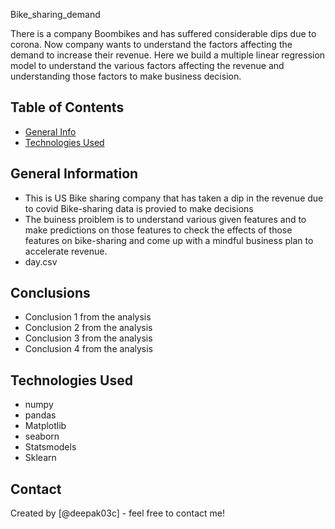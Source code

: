 Bike_sharing_demand

There is a company Boombikes and has suffered considerable dips due to corona. Now company wants to understand the factors affecting the demand to increase their revenue. Here we build a multiple linear regression model to understand the various factors affecting the revenue and understanding those factors to make business decision.


## Table of Contents
* [General Info](#general-information)
* [Technologies Used](#technologies-used)


## General Information
- This is US Bike sharing company that has taken a dip in the revenue due to covid
  Bike-sharing data is provied to make decisions
- The buiness proiblem is to understand various given features and to make predictions on those features to check the effects of those features on bike-sharing and come up with a mindful business plan to accelerate revenue.
- day.csv

## Conclusions
- Conclusion 1 from the analysis
- Conclusion 2 from the analysis
- Conclusion 3 from the analysis
- Conclusion 4 from the analysis

<!-- You don't have to answer all the questions - just the ones relevant to your project. -->


## Technologies Used
 - numpy
 - pandas
 - Matplotlib
 - seaborn
 - Statsmodels
 - Sklearn


## Contact
Created by [@deepak03c] - feel free to contact me!

